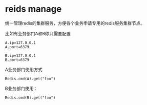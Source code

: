 # reids manage

统一管理redis的集群服务，方便各个业务申请专用的redis服务集群节点。

比如有业务部门A和B你只需要配置

    A.ip=127.0.0.1
    A.port=6379

    B.ip=127.0.0.1
    B.port=6379

A业务部门使用方式

    Redis.cmd(A).get("foo")
    
B业务部门使用：
    
    Redis.cmd(B).get("foo")

